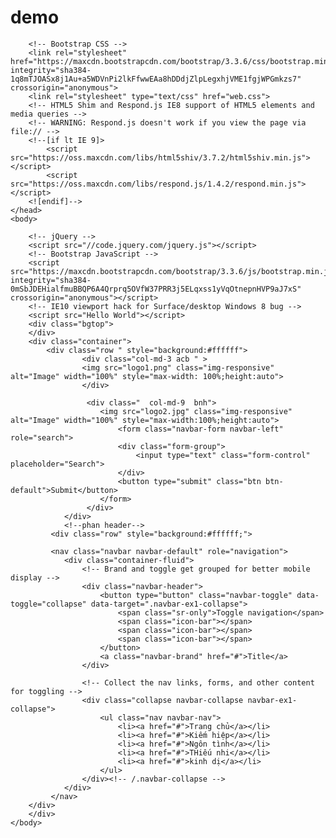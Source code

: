 # demo
<!DOCTYPE html>
<html lang="">
	<head>
		<meta charset="utf-8">
		<meta http-equiv="X-UA-Compatible" content="IE=edge">
		<meta name="viewport" content="width=device-width, initial-scale=1">
		<title>Title Page</title>

		<!-- Bootstrap CSS -->
		<link rel="stylesheet" href="https://maxcdn.bootstrapcdn.com/bootstrap/3.3.6/css/bootstrap.min.css" integrity="sha384-1q8mTJOASx8j1Au+a5WDVnPi2lkFfwwEAa8hDDdjZlpLegxhjVME1fgjWPGmkzs7" crossorigin="anonymous">
		<link rel="stylesheet" type="text/css" href="web.css">
		<!-- HTML5 Shim and Respond.js IE8 support of HTML5 elements and media queries -->
		<!-- WARNING: Respond.js doesn't work if you view the page via file:// -->
		<!--[if lt IE 9]>
			<script src="https://oss.maxcdn.com/libs/html5shiv/3.7.2/html5shiv.min.js"></script>
			<script src="https://oss.maxcdn.com/libs/respond.js/1.4.2/respond.min.js"></script>
		<![endif]-->
	</head>
	<body>

		<!-- jQuery -->
		<script src="//code.jquery.com/jquery.js"></script>
		<!-- Bootstrap JavaScript -->
		<script src="https://maxcdn.bootstrapcdn.com/bootstrap/3.3.6/js/bootstrap.min.js" integrity="sha384-0mSbJDEHialfmuBBQP6A4Qrprq5OVfW37PRR3j5ELqxss1yVqOtnepnHVP9aJ7xS" crossorigin="anonymous"></script>
		<!-- IE10 viewport hack for Surface/desktop Windows 8 bug -->
 		<script src="Hello World"></script>
 		<div class="bgtop">
 		</div>
 		<div class="container">
 			<div class="row " style="background:#ffffff">
 					<div class="col-md-3 acb " >
 					<img src="logo1.png" class="img-responsive" alt="Image" width="100%" style="max-width: 100%;height:auto">
					</div>
 						
                     <div class="  col-md-9  bnh">
                     	<img src="logo2.jpg" class="img-responsive" alt="Image" width="100%" style="max-width:100%;height:auto">
                     		<form class="navbar-form navbar-left" role="search">
    		 				<div class="form-group">
    		 					<input type="text" class="form-control" placeholder="Search">
    		 				</div>
    		 				<button type="submit" class="btn btn-default">Submit</button>
    		 			</form>
                     </div>
 				</div>
 				<!--phan header-->
    		 <div class="row" style="background:#ffffff;">
    			
    		 <nav class="navbar navbar-default" role="navigation">
    		 	<div class="container-fluid">
    		 		<!-- Brand and toggle get grouped for better mobile display -->
    		 		<div class="navbar-header">
    		 			<button type="button" class="navbar-toggle" data-toggle="collapse" data-target=".navbar-ex1-collapse">
    		 				<span class="sr-only">Toggle navigation</span>
    		 				<span class="icon-bar"></span>
    		 				<span class="icon-bar"></span>
    		 				<span class="icon-bar"></span>
    		 			</button>
    		 			<a class="navbar-brand" href="#">Title</a>
    		 		</div>
    		 
    		 		<!-- Collect the nav links, forms, and other content for toggling -->
    		 		<div class="collapse navbar-collapse navbar-ex1-collapse">
    		 			<ul class="nav navbar-nav">
    		 				<li><a href="#">Trang chủ</a></li>
    		 				<li><a href="#">Kiếm hiệp</a></li>
    		 				<li><a href="#">Ngôn tình</a></li>
    		 				<li><a href="#">THiếu nhi</a></li>
    		 				<li><a href="#">kinh dị</a></li>
    		 			</ul>
    		 		</div><!-- /.navbar-collapse -->
    		 	</div>
    		 </nav>
    	</div>
    	</div>
	</body>
</html>

